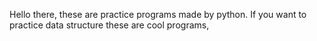 Hello there, these are practice programs made by python. If you want to practice data structure these are cool programs,
